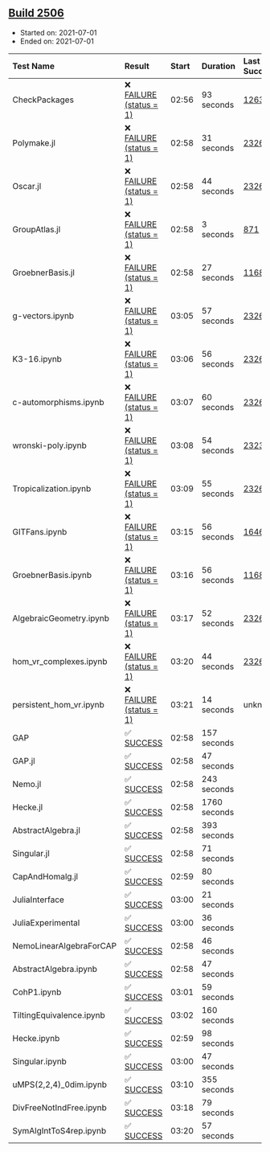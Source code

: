 ## [Build 2506](https://oscarci.mathematik.uni-kl.de/job/oscar-stable/2506/)

* Started on: 2021-07-01
* Ended on: 2021-07-01

| Test Name    | Result | Start | Duration | Last Success | First Failure |
|:-------------|:-------|:------|:---------|:-------------|:--------------|
| CheckPackages | ❌ [FAILURE (status = 1)](https://oscarci.mathematik.uni-kl.de/job/oscar-stable/2506/artifact/logs/build-2506/CheckPackages.log) | 02:56 | 93 seconds | [1263](https://oscarci.mathematik.uni-kl.de/job/oscar-stable/1263/) | [1264](https://oscarci.mathematik.uni-kl.de/job/oscar-stable/1264/) |
| Polymake.jl | ❌ [FAILURE (status = 1)](https://oscarci.mathematik.uni-kl.de/job/oscar-stable/2506/artifact/logs/build-2506/Polymake.jl.log) | 02:58 | 31 seconds | [2326](https://oscarci.mathematik.uni-kl.de/job/oscar-stable/2326/) | [2327](https://oscarci.mathematik.uni-kl.de/job/oscar-stable/2327/) |
| Oscar.jl | ❌ [FAILURE (status = 1)](https://oscarci.mathematik.uni-kl.de/job/oscar-stable/2506/artifact/logs/build-2506/Oscar.jl.log) | 02:58 | 44 seconds | [2326](https://oscarci.mathematik.uni-kl.de/job/oscar-stable/2326/) | [2327](https://oscarci.mathematik.uni-kl.de/job/oscar-stable/2327/) |
| GroupAtlas.jl | ❌ [FAILURE (status = 1)](https://oscarci.mathematik.uni-kl.de/job/oscar-stable/2506/artifact/logs/build-2506/GroupAtlas.jl.log) | 02:58 | 3 seconds | [871](https://oscarci.mathematik.uni-kl.de/job/oscar-stable/871/) | [872](https://oscarci.mathematik.uni-kl.de/job/oscar-stable/872/) |
| GroebnerBasis.jl | ❌ [FAILURE (status = 1)](https://oscarci.mathematik.uni-kl.de/job/oscar-stable/2506/artifact/logs/build-2506/GroebnerBasis.jl.log) | 02:58 | 27 seconds | [1168](https://oscarci.mathematik.uni-kl.de/job/oscar-stable/1168/) | [1169](https://oscarci.mathematik.uni-kl.de/job/oscar-stable/1169/) |
| g-vectors.ipynb | ❌ [FAILURE (status = 1)](https://oscarci.mathematik.uni-kl.de/job/oscar-stable/2506/artifact/logs/build-2506/g-vectors.ipynb.log) | 03:05 | 57 seconds | [2326](https://oscarci.mathematik.uni-kl.de/job/oscar-stable/2326/) | [2327](https://oscarci.mathematik.uni-kl.de/job/oscar-stable/2327/) |
| K3-16.ipynb | ❌ [FAILURE (status = 1)](https://oscarci.mathematik.uni-kl.de/job/oscar-stable/2506/artifact/logs/build-2506/K3-16.ipynb.log) | 03:06 | 56 seconds | [2326](https://oscarci.mathematik.uni-kl.de/job/oscar-stable/2326/) | [2327](https://oscarci.mathematik.uni-kl.de/job/oscar-stable/2327/) |
| c-automorphisms.ipynb | ❌ [FAILURE (status = 1)](https://oscarci.mathematik.uni-kl.de/job/oscar-stable/2506/artifact/logs/build-2506/c-automorphisms.ipynb.log) | 03:07 | 60 seconds | [2326](https://oscarci.mathematik.uni-kl.de/job/oscar-stable/2326/) | [2327](https://oscarci.mathematik.uni-kl.de/job/oscar-stable/2327/) |
| wronski-poly.ipynb | ❌ [FAILURE (status = 1)](https://oscarci.mathematik.uni-kl.de/job/oscar-stable/2506/artifact/logs/build-2506/wronski-poly.ipynb.log) | 03:08 | 54 seconds | [2323](https://oscarci.mathematik.uni-kl.de/job/oscar-stable/2323/) | [2324](https://oscarci.mathematik.uni-kl.de/job/oscar-stable/2324/) |
| Tropicalization.ipynb | ❌ [FAILURE (status = 1)](https://oscarci.mathematik.uni-kl.de/job/oscar-stable/2506/artifact/logs/build-2506/Tropicalization.ipynb.log) | 03:09 | 55 seconds | [2326](https://oscarci.mathematik.uni-kl.de/job/oscar-stable/2326/) | [2327](https://oscarci.mathematik.uni-kl.de/job/oscar-stable/2327/) |
| GITFans.ipynb | ❌ [FAILURE (status = 1)](https://oscarci.mathematik.uni-kl.de/job/oscar-stable/2506/artifact/logs/build-2506/GITFans.ipynb.log) | 03:15 | 56 seconds | [1646](https://oscarci.mathematik.uni-kl.de/job/oscar-stable/1646/) | [1647](https://oscarci.mathematik.uni-kl.de/job/oscar-stable/1647/) |
| GroebnerBasis.ipynb | ❌ [FAILURE (status = 1)](https://oscarci.mathematik.uni-kl.de/job/oscar-stable/2506/artifact/logs/build-2506/GroebnerBasis.ipynb.log) | 03:16 | 56 seconds | [1168](https://oscarci.mathematik.uni-kl.de/job/oscar-stable/1168/) | [1169](https://oscarci.mathematik.uni-kl.de/job/oscar-stable/1169/) |
| AlgebraicGeometry.ipynb | ❌ [FAILURE (status = 1)](https://oscarci.mathematik.uni-kl.de/job/oscar-stable/2506/artifact/logs/build-2506/AlgebraicGeometry.ipynb.log) | 03:17 | 52 seconds | [2326](https://oscarci.mathematik.uni-kl.de/job/oscar-stable/2326/) | [2327](https://oscarci.mathematik.uni-kl.de/job/oscar-stable/2327/) |
| hom_vr_complexes.ipynb | ❌ [FAILURE (status = 1)](https://oscarci.mathematik.uni-kl.de/job/oscar-stable/2506/artifact/logs/build-2506/hom_vr_complexes.ipynb.log) | 03:20 | 44 seconds | [2326](https://oscarci.mathematik.uni-kl.de/job/oscar-stable/2326/) | [2327](https://oscarci.mathematik.uni-kl.de/job/oscar-stable/2327/) |
| persistent_hom_vr.ipynb | ❌ [FAILURE (status = 1)](https://oscarci.mathematik.uni-kl.de/job/oscar-stable/2506/artifact/logs/build-2506/persistent_hom_vr.ipynb.log) | 03:21 | 14 seconds | unknown | unknown |
| GAP | ✅ [SUCCESS](https://oscarci.mathematik.uni-kl.de/job/oscar-stable/2506/artifact/logs/build-2506/GAP.log) | 02:58 | 157 seconds |  |  |
| GAP.jl | ✅ [SUCCESS](https://oscarci.mathematik.uni-kl.de/job/oscar-stable/2506/artifact/logs/build-2506/GAP.jl.log) | 02:58 | 47 seconds |  |  |
| Nemo.jl | ✅ [SUCCESS](https://oscarci.mathematik.uni-kl.de/job/oscar-stable/2506/artifact/logs/build-2506/Nemo.jl.log) | 02:58 | 243 seconds |  |  |
| Hecke.jl | ✅ [SUCCESS](https://oscarci.mathematik.uni-kl.de/job/oscar-stable/2506/artifact/logs/build-2506/Hecke.jl.log) | 02:58 | 1760 seconds |  |  |
| AbstractAlgebra.jl | ✅ [SUCCESS](https://oscarci.mathematik.uni-kl.de/job/oscar-stable/2506/artifact/logs/build-2506/AbstractAlgebra.jl.log) | 02:58 | 393 seconds |  |  |
| Singular.jl | ✅ [SUCCESS](https://oscarci.mathematik.uni-kl.de/job/oscar-stable/2506/artifact/logs/build-2506/Singular.jl.log) | 02:58 | 71 seconds |  |  |
| CapAndHomalg.jl | ✅ [SUCCESS](https://oscarci.mathematik.uni-kl.de/job/oscar-stable/2506/artifact/logs/build-2506/CapAndHomalg.jl.log) | 02:59 | 80 seconds |  |  |
| JuliaInterface | ✅ [SUCCESS](https://oscarci.mathematik.uni-kl.de/job/oscar-stable/2506/artifact/logs/build-2506/JuliaInterface.log) | 03:00 | 21 seconds |  |  |
| JuliaExperimental | ✅ [SUCCESS](https://oscarci.mathematik.uni-kl.de/job/oscar-stable/2506/artifact/logs/build-2506/JuliaExperimental.log) | 03:00 | 36 seconds |  |  |
| NemoLinearAlgebraForCAP | ✅ [SUCCESS](https://oscarci.mathematik.uni-kl.de/job/oscar-stable/2506/artifact/logs/build-2506/NemoLinearAlgebraForCAP.log) | 02:58 | 46 seconds |  |  |
| AbstractAlgebra.ipynb | ✅ [SUCCESS](https://oscarci.mathematik.uni-kl.de/job/oscar-stable/2506/artifact/logs/build-2506/AbstractAlgebra.ipynb.log) | 02:58 | 47 seconds |  |  |
| CohP1.ipynb | ✅ [SUCCESS](https://oscarci.mathematik.uni-kl.de/job/oscar-stable/2506/artifact/logs/build-2506/CohP1.ipynb.log) | 03:01 | 59 seconds |  |  |
| TiltingEquivalence.ipynb | ✅ [SUCCESS](https://oscarci.mathematik.uni-kl.de/job/oscar-stable/2506/artifact/logs/build-2506/TiltingEquivalence.ipynb.log) | 03:02 | 160 seconds |  |  |
| Hecke.ipynb | ✅ [SUCCESS](https://oscarci.mathematik.uni-kl.de/job/oscar-stable/2506/artifact/logs/build-2506/Hecke.ipynb.log) | 02:59 | 98 seconds |  |  |
| Singular.ipynb | ✅ [SUCCESS](https://oscarci.mathematik.uni-kl.de/job/oscar-stable/2506/artifact/logs/build-2506/Singular.ipynb.log) | 03:00 | 47 seconds |  |  |
| uMPS(2,2,4)_0dim.ipynb | ✅ [SUCCESS](https://oscarci.mathematik.uni-kl.de/job/oscar-stable/2506/artifact/logs/build-2506/uMPS-2-2-4-_0dim.ipynb.log) | 03:10 | 355 seconds |  |  |
| DivFreeNotIndFree.ipynb | ✅ [SUCCESS](https://oscarci.mathematik.uni-kl.de/job/oscar-stable/2506/artifact/logs/build-2506/DivFreeNotIndFree.ipynb.log) | 03:18 | 79 seconds |  |  |
| SymAlgIntToS4rep.ipynb | ✅ [SUCCESS](https://oscarci.mathematik.uni-kl.de/job/oscar-stable/2506/artifact/logs/build-2506/SymAlgIntToS4rep.ipynb.log) | 03:20 | 57 seconds |  |  |
